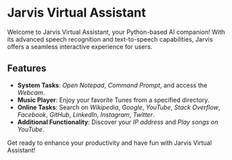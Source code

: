 
# Jarvis Virtual Assistant

Welcome to Jarvis Virtual Assistant, your Python-based AI companion! With its advanced speech recognition and text-to-speech capabilities, Jarvis offers a seamless interactive experience for users.

## Features

- **System Tasks**: *Open Notepad*, *Command Prompt*, and access the *Webcam*.
- **Music Player**: Enjoy your favorite Tunes from a specified directory.
- **Online Tasks**: Search on *Wikipedia*, *Google*, *YouTube*, *Stack Overflow*, *Facebook*, *GitHub*, *LinkedIn*, *Instagram*, *Twitter*.
- **Additional Functionality**: Discover your *IP address* and *Play songs on YouTube*.

Get ready to enhance your productivity and have fun with Jarvis Virtual Assistant!
